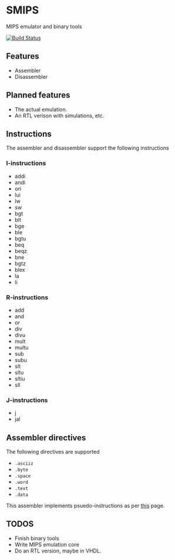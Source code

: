 # SMIPS
MIPS emulator and binary tools 

[![Build Status](https://travis-ci.org/stfnwong/smips.svg?branch=master)](https://travis-ci.org/stfnwong/smips)

## Features
- Assembler
- Disassembler

## Planned features 
- The actual emulation.
- An RTL verison with simulations, etc.


## Instructions 
The assembler and disassembler support the following instructions 

### I-instructions
- addi
- andi
- ori
- lui
- lw
- sw
- bgt
- blt
- bge
- ble
- bgtu
- beq 
- beqz
- bne
- bgtz
- blex
- la
- li

### R-instructions
- add
- and
- or
- div
- divu
- mult
- multu
- sub
- subu
- slt
- sltu
- sltiu
- sll

### J-instructions
- j
- jal

## Assembler directives 
The following directives are supported 

- `.asciiz`
- `.byte`
- `.space`
- `.word` 
- `.text`
- `.data`

This assembler implements psuedo-instructions as per [this](https://github.com/MIPT-ILab/mipt-mips/wiki/MIPS-pseudo-instructions) page.

## TODOS
- Finish binary tools
- Write MIPS emulation core
- Do an RTL version, maybe in VHDL.
